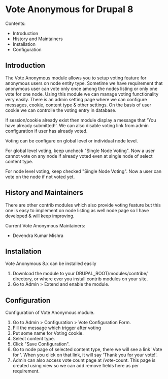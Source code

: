 Vote Anonymous for Drupal 8
=================

Contents:
 * Introduction
 * History and Maintainers
 * Installation
 * Configuration

Introduction
------------

The Vote Anonymous module allows you to setup voting feature for anonymous users on
node entity type. Sometime we have requirement that anonymous user can vote only once among the nodes listing or only one vote for one node. Using this module we can manage voting functionality very easily. There is an admin setting page where we can configure messages, cookie, content type & other settings. On the basis of user cookie we can controlle the voting entry in database.

If session/cookie already exist then module display a message that 'You have already submitted!'. We can also disable voting link from admin configuration if user has already voted.

Voting can be configure on global level or individual node level. 

For global level voting, keep uncheck "Single Node Voting". Now a user cannot vote on any node if already voted even at single node of select content type.

For node level voting, keep checked "Single Node Voting". Now a user can vote on the node if not voted yet.

History and Maintainers
-----------------------

There are other contrib modules which also provide voting feature but this one is easy to implement on node listing as well node page so I have developed & will keep improving.

Current Vote Anonymous Maintainers:
 * Devendra Kumar Mishra

Installation
------------

Vote Anonymous 8.x can be installed easily

1. Download the module to your DRUPAL_ROOT/modules/contribe/ directory, or where ever you
install contrib modules on your site.
2. Go to Admin > Extend and enable the module.

Configuration
-------------

Configuration of Vote Anonymous module.

1. Go to Admin > Configuration > Vote Configuration Form.
2. Fill the message which trigger after voting
3. Put some name for Voting cookie.
4. Select content type.
5. Click "Save Configuration".
6. Go to node page of selected content type, there we will see a link 'Vote for <node title>'. When you click on that link, it will say 'Thank you for your vote!'.
7. Admin can also access vote count page at /vote-count. This page is created using view so we can add remove fields here as per requirement.
